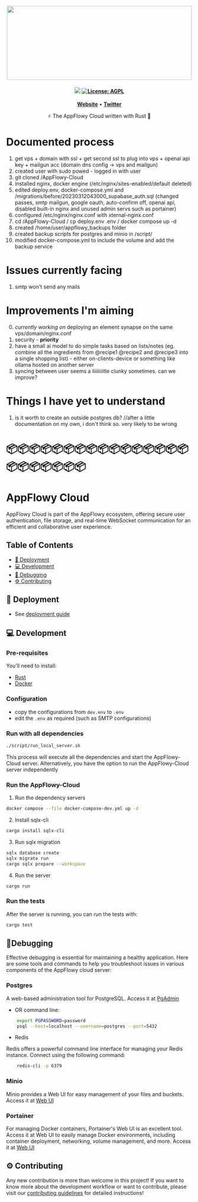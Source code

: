 <p align="center">
  <img src="assets/logos/appflowy_logo.svg"  width="500" height="200" />
</p>

<h4 align="center">
   <a href="https://discord.gg/9Q2xaN37tV"><img src="https://img.shields.io/badge/AppFlowy.IO-discord-orange"></a>
    <a href="https://opensource.org/licenses/AGPL-3.0"><img src="https://img.shields.io/badge/license-AGPL-purple.svg" alt="License: AGPL"></a>
</h4>


<p align="center">
    <a href="https://www.appflowy.io"><b>Website</b></a> •
    <a href="https://twitter.com/appflowy"><b>Twitter</b></a>
</p>

<p align="center">⚡ The AppFlowy Cloud written with Rust 🦀</p>

# Documented process

1. get vps + domain with ssl + get second ssl to plug into vps + openai api key + mailgun acc (domain dns config -> vps and mailgun)
2. created user with sudo powed - logged in with user
3. git cloned /AppFlowy-Cloud
4. installed nginx, docker engine (/etc/nginx/sites-enabled/default deleted)
5. edited deploy.env, docker-compose.yml and /migrations/before/20230312043000_supabase_auth.sql (changed passes, smtp mailgun, google oauth, auto-confirm off, openai api, disabled built-in nginx and unused admin servs such as portainer)
6. configured /etc/nginx/nginx.conf with xternal-nginx.conf
7. cd /AppFlowy-Cloud / cp deploy.env .env / docker compose up -d
8. created /home/user/appflowy_backups folder
9. created backup scripts for postgres and minio in /script/
10. modified docker-compose.yml to include the volume and add the backup service

# Issues currently facing

1. smtp won't send any mails

# Improvements I'm aiming

0. *currently working on* deploying an element synapse on the same vps/domain/nginx.conf
1. security - <strong>priority</strong>
2. have a small ai model to do simple tasks based on lists/notes (eg. combine all the ingredients from @recipe1 @recipe2 and @recipe3 into a single shopping list) - either on-clients-device or something like ollama hosted on another server
3. syncing between user seems a liiiiiiiitle clunky sometimes. can we improve?

# Things I have yet to understand

1. is it worth to create an outside postgres db? //after a little documentation on my own, i don't think so. very likely to be wrong

# 📦📦📦📦📦📦📦📦📦📦📦📦📦📦📦📦📦📦📦📦📦📦📦

#

# AppFlowy Cloud

AppFlowy Cloud is part of the AppFlowy ecosystem, offering secure user authentication, file storage,
and real-time WebSocket communication for an efficient and collaborative user experience.

## Table of Contents

- [🚀 Deployment](#-deployment)
- [💻 Development](#-development)
- [🐞 Debugging](#-debugging)
- [⚙️ Contributing](#-contributing)

## 🚀 Deployment

- See [deployment guide](./doc/DEPLOYMENT.md)

## 💻 Development

### Pre-requisites

You'll need to install:

- [Rust](https://www.rust-lang.org/tools/install)
- [Docker](https://docs.docker.com/get-docker/)

### Configuration

- copy the configurations from `dev.env` to `.env`
- edit the `.env` as required (such as SMTP configurations)

### Run with all dependencies

```bash
./script/run_local_server.sh
```

This process will execute all the dependencies and start the AppFlowy-Cloud server. Alternatively,
you have the option to run the AppFlowy-Cloud server independently

### Run the AppFlowy-Cloud

1. Run the dependency servers

```bash
docker compose --file docker-compose-dev.yml up -d
```

2. Install sqlx-cli

```bash
cargo install sqlx-cli
```

3. Run sqlx migration

```bash
sqlx database create
sqlx migrate run
cargo sqlx prepare --workspace
```

4. Run the server

```bash
cargo run
```

### Run the tests

After the server is running, you can run the tests with:

```bash
cargo test
```

## 🐞Debugging

Effective debugging is essential for maintaining a healthy application. Here are some tools and commands to help you
troubleshoot issues in various components of the AppFlowy cloud server:

### Postgres

A web-based administration tool for PostgreSQL. Access it at [PgAdmin](http://localhost:5400)

- OR command line:

```bash
    export PGPASSWORD=password
    psql --host=localhost --username=postgres --port=5432
```

- Redis

Redis offers a powerful command line interface for managing your Redis instance. Connect using the following command:

```bash
    redis-cli -p 6379
```

### Minio

Minio provides a Web UI for easy management of your files and buckets. Access it at [Web UI](http://localhost:9001)

### Portainer

For managing Docker containers, Portainer's Web UI is an excellent tool. Access it at Web UI to easily manage Docker
environments, including container deployment, networking, volume management, and more. Access it
at [Web UI](http://localhost:9442)

## ⚙️ Contributing

Any new contribution is more than welcome in this project!
If you want to know more about the development workflow or want to contribute, please visit
our [contributing guidelines](./doc/CONTRIBUTING.md) for detailed instructions!

